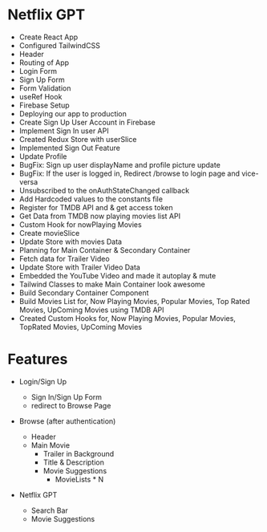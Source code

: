 # Netflix GPT

- Create React App
- Configured TailwindCSS
- Header
- Routing of App
- Login Form
- Sign Up Form
- Form Validation
- useRef Hook
- Firebase Setup
- Deploying our app to production
- Create Sign Up User Account in Firebase
- Implement Sign In user API
- Created Redux Store with userSlice
- Implemented Sign Out Feature
- Update Profile
- BugFix: Sign up user displayName and profile picture update
- BugFix: If the user is logged in, Redirect /browse to login page and vice-versa
- Unsubscribed to the onAuthStateChanged callback
- Add Hardcoded values to the constants file
- Register for TMDB API and & get access token
- Get Data from TMDB now playing movies list API
- Custom Hook for nowPlaying Movies
- Create movieSlice
- Update Store with movies Data
- Planning for Main Container & Secondary Container
- Fetch data for Trailer Video
- Update Store with Trailer Video Data
- Embedded the YouTube Video and made it autoplay & mute
- Tailwind Classes to make Main Container look awesome
- Build Secondary Container Component
- Build Movies List for, Now Playing Movies, Popular Movies, Top Rated Movies, UpComing Movies using TMDB API
- Created Custom Hooks for, Now Playing Movies, Popular Movies, TopRated Movies, UpComing Movies

# Features

- Login/Sign Up

  - Sign In/Sign Up Form
  - redirect to Browse Page

- Browse (after authentication)

  - Header
  - Main Movie
    - Trailer in Background
    - Title & Description
    - Movie Suggestions
      - MovieLists \* N

- Netflix GPT
  - Search Bar
  - Movie Suggestions
